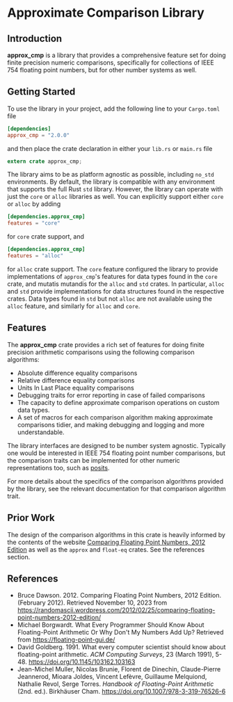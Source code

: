 # Approximate Comparison Library

## Introduction

**approx_cmp** is a library that provides a comprehensive feature set for doing
finite precision numeric comparisons, specifically for collections of IEEE 754
floating point numbers, but for other number systems as well.

## Getting Started

To use the library in your project, add the following line to your `Cargo.toml`
file

```toml
[dependencies]
approx_cmp = "2.0.0"
```

and then place the crate declaration in either your `lib.rs` or `main.rs` file

```rust
extern crate approx_cmp;
```

The library aims to be as platform agnostic as possible, including `no_std` 
environments. By default, the library is compatible with any environment that 
supports the full Rust `std` library. However, the library can operate 
with just the `core` or `alloc` libraries as well. You can explicitly support 
either `core` or `alloc` by adding

```toml
[dependencies.approx_cmp]
features = "core"
```

for `core` crate support, and

```toml
[dependencies.approx_cmp]
features = "alloc"
```

for `alloc` crate support. The `core` feature configured the library to
provide implementations of `approx_cmp`'s features for data types found
in the `core` crate, and mutatis mutandis for the `alloc` and `std` crates.
In particular, `alloc` and `std` provide implementations for data structures
found in the respective crates. Data types found in `std` but not `alloc` are
not available using the `alloc` feature, and similarly for `alloc` and `core`.

## Features

The **approx_cmp** crate provides a rich set of features for doing finite
precision arithmetic comparisons using the following comparison algorithms:

* Absolute difference equality comparisons
* Relative difference equality comparisons
* Units In Last Place equality comparisons
* Debugging traits for error reporting in case of failed comparisons
* The capacity to define approximate comparison operations on custom data types.
* A set of macros for each comparison algorithm making approximate comparisons 
tidier, and making debugging and logging and more understandable.

The library interfaces are designed to be number system agnostic. Typically one 
would be interested in IEEE 754 floating point number comparisons, but the 
comparison traits can be implemented for other numeric representations too, such 
as [posits](https://posithub.org/).

For more details about the specifics of the comparison algorithms provided by the
library, see the relevant documentation for that comparison algorithm trait.

## Prior Work
The design of the comparison algorithms in this crate is heavily informed by the contents
of the website [Comparing Floating Point Numbers, 2012 Edition](https://randomascii.wordpress.com/2012/02/25/comparing-floating-point-numbers-2012-edition/)
as well as the `approx` and `float-eq` crates. See the references section.

## References

- Bruce Dawson. 2012. Comparing Floating Point Numbers, 2012 Edition. (February 2012). Retrieved November 10, 2023
from https://randomascii.wordpress.com/2012/02/25/comparing-floating-point-numbers-2012-edition/
- Michael Borgwardt. What Every Programmer Should Know About Floating-Point Arithmetic Or Why Don't My Numbers Add Up?
Retrieved from https://floating-point-gui.de/
- David Goldberg. 1991. What every computer scientist should know about floating-point arithmetic.
_ACM Computing Surveys_, 23 (March 1991), 5-48. https://doi.org/10.1145/103162.103163
- Jean-Michel Muller, Nicolas Brunie, Florent de Dinechin, Claude-Pierre Jeannerod, Mioara Joldes, Vincent Lefèvre, 
Guillaume Melquiond, Nathalie Revol, Serge Torres. _Handbook of Floating-Point Arithmetic_ (2nd. ed.). Birkhäuser Cham.
https://doi.org/10.1007/978-3-319-76526-6
